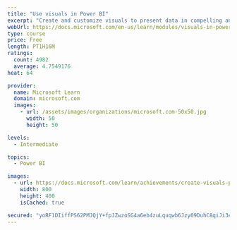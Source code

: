 ```yaml
---
title: "Use visuals in Power BI"
excerpt: "Create and customize visuals to present data in compelling and insightful ways."
webUrl: https://docs.microsoft.com/en-us/learn/modules/visuals-in-power-bi/
type: course
price: Free
length: PT1H16M
ratings:
  count: 4982
  average: 4.7549176
heat: 64

provider:
  name: Microsoft Learn
  domain: microsoft.com
  images:
    - url: /assets/images/organizations/microsoft.com-50x50.jpg
      width: 50
      height: 50

levels:
  - Intermediate

topics:
  - Power BI

images:
  - url: https://docs.microsoft.com/learn/achievements/create-visuals-power-bi-desktop-social.png
    width: 800
    height: 400
    isCached: true

secured: "yoRF1DIiffPS62PMJQjY+fpJZwzoSG4a6eb4zuLquqwb6Jzy09DuhC8qiJi3eyC0iokNIVXLyDy46UYqSpZJLhDkbYofxxHRzpFKfnmqfROtUu12dNnJ+WQrj46s2ck/KtE7X9Czh3roM8d3jxKXJ9+br4QWwZSKzNxwFlnTuUnFTyfqLigj9QN7Kc5s68mkf+oOlKCtGRRXkVLHOfT6B8qH8tX8KyjlfT1u2KxhuR8aob0ErOZbxMyDn+m/tlwKfU6trZQZy2NmJxjAHUBIk/PXSIX/IoAECBppqgcIPlh6P223e/qzXiGCUeVOt04ZqUmbNsrX9Mt8OrT6JTfi7UIybdfKBmU4yQgs8ksy4bUmC43fkYSDck+ep0xiYHuDnmniQjapqxZanXQb4F+NQeocNooXzQOHFl5JmH4FGBg=;uk2nURtAC2cZYznyD5Kw+g=="
---
```


